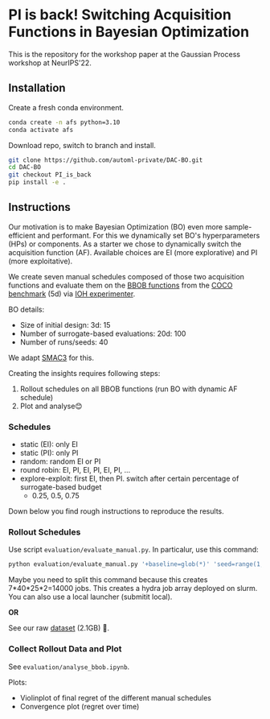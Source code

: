 # PI is back! Switching Acquisition Functions in Bayesian Optimization
This is the repository for the workshop paper at the Gaussian Process workshop at NeurIPS'22.

## Installation
Create a fresh conda environment.
```bash
conda create -n afs python=3.10
conda activate afs
```

Download repo, switch to branch and install.
```bash
git clone https://github.com/automl-private/DAC-BO.git
cd DAC-BO
git checkout PI_is_back
pip install -e .
```


## Instructions

Our motivation is to make Bayesian Optimization (BO) even more sample-efficient and performant.
For this we dynamically set BO's hyperparameters (HPs) or components.
As a starter we chose to dynamically switch the acquisition function (AF).
Available choices are EI (more explorative) and PI (more exploitative).

We create seven manual schedules composed of those two acquisition functions and evaluate them on the [BBOB functions](https://numbbo.github.io/gforge/downloads/download16.00/bbobdocfunctions.pdf#page=5) from the [COCO benchmark](https://github.com/numbbo/coco) (5d) via [IOH experimenter](https://github.com/IOHprofiler/IOHexperimenter).

BO details:
- Size of initial design: 3d: 15
- Number of surrogate-based evaluations: 20d: 100
- Number of runs/seeds: 40

We adapt [SMAC3](https://github.com/automl/SMAC3) for this. 



Creating the insights requires following steps:
1. Rollout schedules on all BBOB functions (run BO with dynamic AF schedule)
2. Plot and analyse😊

### Schedules
* static (EI): only EI
* static (PI): only PI
* random: random EI or PI
* round robin: EI, PI, EI, PI, EI, PI, ...
* explore-exploit: first EI, then PI. switch after certain percentage of surrogate-based budget
  * 0.25, 0.5, 0.75

Down below you find rough instructions to reproduce the results.

### Rollout Schedules
Use script `evaluation/evaluate_manual.py`.
In particalur, use this command:
```bash
python evaluation/evaluate_manual.py '+baseline=glob(*)' 'seed=range(1,41)' 'coco_instance.function=range(1,25)' 'coco_instance.dimension=2,5' -m 
```
Maybe you need to split this command because this creates 7\*40\*25\*2=14000 jobs.
This creates a hydra job array deployed on slurm. You can also use a local launcher (submitit local).

**OR**

See our raw [dataset](https://drive.google.com/file/d/1iFhF5HB2vH7bUVUj7B5B6U5yPDJ3tAAo/view?usp=sharing) (2.1GB) 🔮.

### Collect Rollout Data and Plot
See `evaluation/analyse_bbob.ipynb`.

Plots:
* Violinplot of final regret of the different manual schedules
* Convergence plot (regret over time)

